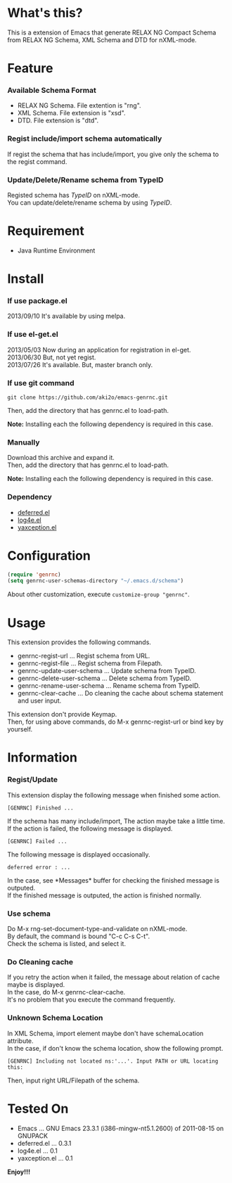 What's this?
============

This is a extension of Emacs that generate RELAX NG Compact Schema from RELAX NG Schema, XML Schema and DTD for nXML-mode.


Feature
=======

### Available Schema Format

* RELAX NG Schema. File extention is "rng".
* XML Schema. File extension is "xsd".
* DTD. File extension is "dtd".

### Regist include/import schema automatically

If regist the schema that has include/import, you give only the schema to the regist command.

### Update/Delete/Rename schema from TypeID

Registed schema has *TypeID* on nXML-mode.  
You can update/delete/rename schema by using *TypeID*.


Requirement
===========

* Java Runtime Environment


Install
=======

### If use package.el

2013/09/10 It's available by using melpa.  

### If use el-get.el

2013/05/03 Now during an application for registration in el-get.  
2013/06/30 But, not yet regist.  
2013/07/26 It's available. But, master branch only.  

### If use git command

    git clone https://github.com/aki2o/emacs-genrnc.git

Then, add the directory that has genrnc.el to load-path.

**Note:** Installing each the following dependency is required in this case.

### Manually

Download this archive and expand it.  
Then, add the directory that has genrnc.el to load-path.

**Note:** Installing each the following dependency is required in this case.

### Dependency

* [deferred.el](https://github.com/kiwanami/emacs-deferred)
* [log4e.el](https://github.com/aki2o/log4e)
* [yaxception.el](https://github.com/aki2o/yaxception)


Configuration
=============

```lisp
(require 'genrnc)
(setq genrnc-user-schemas-directory "~/.emacs.d/schema")
```

About other customization, execute `customize-group "genrnc"`.


Usage
=====

This extension provides the following commands.

* genrnc-regist-url ... Regist schema from URL.
* genrnc-regist-file ... Regist schema from Filepath.
* genrnc-update-user-schema ... Update schema from TypeID.
* genrnc-delete-user-schema ... Delete schema from TypeID.
* genrnc-rename-user-schema ... Rename schema from TypeID.
* genrnc-clear-cache ... Do cleaning the cache about schema statement and user input.

This extension don't provide Keymap.  
Then, for using above commands, do M-x genrnc-regist-url or bind key by yourself.


Information
===========

### Regist/Update

This extension display the following message when finished some action.

    [GENRNC] Finished ...

If the schema has many include/import, The action maybe take a little time.  
If the action is failed, the following message is displayed.

    [GENRNC] Failed ...

The following message is displayed occasionally.

    deferred error : ...

In the case, see \*Messages\* buffer for checking the finished message is outputed.  
If the finished message is outputed, the action is finished normally.

### Use schema

Do M-x rng-set-document-type-and-validate on nXML-mode.  
By default, the command is bound "C-c C-s C-t".  
Check the schema is listed, and select it.

### Do Cleaning cache

If you retry the action when it failed, the message about relation of cache maybe is displayed.  
In the case, do M-x genrnc-clear-cache.  
It's no problem that you execute the command frequently.

### Unknown Schema Location

In XML Schema, import element maybe don't have schemaLocation attribute.  
In the case, if don't know the schema location, show the following prompt.

    [GENRNC] Including not located ns:'...'. Input PATH or URL locating this: 

Then, input right URL/Filepath of the schema.


Tested On
=========

* Emacs ... GNU Emacs 23.3.1 (i386-mingw-nt5.1.2600) of 2011-08-15 on GNUPACK
* deferred.el ... 0.3.1
* log4e.el ... 0.1
* yaxception.el ... 0.1


**Enjoy!!!**

